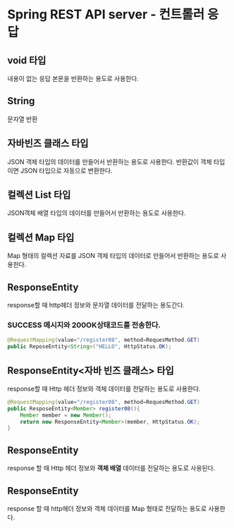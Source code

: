 # Spring REST API server - 컨트롤러 응답

## void 타입

내용이 없는 응답 본문을 반환하는 용도로 사용한다. 

## String

문자열 반환

## 자바빈즈 클래스 타입

JSON 객체 타입의 데이터를 만들어서 반환하는 용도로 사용한다.
반환값이 객체 타입이면 JSON 타입으로 자동으로 변환한다. 

## 컬렉션 List 타입

JSON객체 배열 타입의 데이터를 만들어서 반환하는 용도로 사용한다. 

## 컬렉션 Map 타입

Map 형태의 컬렉션 자료를 JSON 객체 타입의 데이터로 만들어서 반환하는 용도로 사용한다. 

## ResponseEntity<String>

response할 때 http헤더 정보와 문자열 데이터를 전달하는 용도간다.

### SUCCESS 메시지와 200OK상태코드를 전송한다.

```java
@RequestMapping(value="/register08", method=RequesMethod.GET)
public ReposeEntity<String>("HELLO", HttpStatus.OK);
```

## ResponseEntity<자바 빈즈 클래스> 타입

response할 때  Http 헤더 정보와 객체 데이터를 전달하는 용도로 사용한다. 

```java
@RequestMapping(value="/register08", method=RequesMethod.GET)
public ResposeEntity<Member> register08(){
	Member member = new Member();
	return new ResponseEntity<Member>(member, HttpStatus.OK);
}
```

## ResponseEntity<List>

response 할 때 Http 헤더 정보와 **객체 배열** 데이터를 전달하는 용도로 사용된다.

## ResponseEntity<Map>

response 할 때 http헤더 정보와 객체 데이터를 Map 형태로 전달하는 용도로 사용한다.